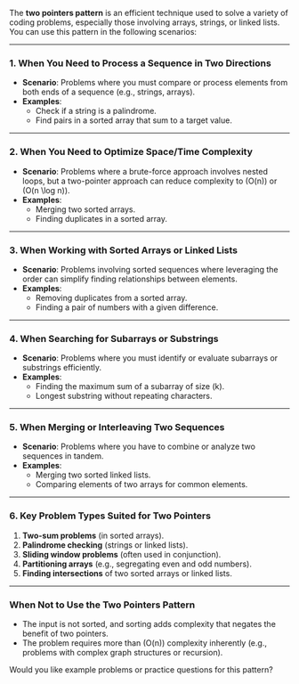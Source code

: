 The **two pointers pattern** is an efficient technique used to solve a variety of coding problems, especially those involving arrays, strings, or linked lists. You can use this pattern in the following scenarios:

---

### **1. When You Need to Process a Sequence in Two Directions**
- **Scenario**: Problems where you must compare or process elements from both ends of a sequence (e.g., strings, arrays).
- **Examples**:
  - Check if a string is a palindrome.
  - Find pairs in a sorted array that sum to a target value.

---

### **2. When You Need to Optimize Space/Time Complexity**
- **Scenario**: Problems where a brute-force approach involves nested loops, but a two-pointer approach can reduce complexity to \(O(n)\) or \(O(n \log n)\).
- **Examples**:
  - Merging two sorted arrays.
  - Finding duplicates in a sorted array.

---

### **3. When Working with Sorted Arrays or Linked Lists**
- **Scenario**: Problems involving sorted sequences where leveraging the order can simplify finding relationships between elements.
- **Examples**:
  - Removing duplicates from a sorted array.
  - Finding a pair of numbers with a given difference.

---

### **4. When Searching for Subarrays or Substrings**
- **Scenario**: Problems where you must identify or evaluate subarrays or substrings efficiently.
- **Examples**:
  - Finding the maximum sum of a subarray of size \(k\).
  - Longest substring without repeating characters.

---

### **5. When Merging or Interleaving Two Sequences**
- **Scenario**: Problems where you have to combine or analyze two sequences in tandem.
- **Examples**:
  - Merging two sorted linked lists.
  - Comparing elements of two arrays for common elements.

---

### **6. Key Problem Types Suited for Two Pointers**
1. **Two-sum problems** (in sorted arrays).
2. **Palindrome checking** (strings or linked lists).
3. **Sliding window problems** (often used in conjunction).
4. **Partitioning arrays** (e.g., segregating even and odd numbers).
5. **Finding intersections** of two sorted arrays or linked lists.

---

### **When Not to Use the Two Pointers Pattern**
- The input is not sorted, and sorting adds complexity that negates the benefit of two pointers.
- The problem requires more than \(O(n)\) complexity inherently (e.g., problems with complex graph structures or recursion).

Would you like example problems or practice questions for this pattern?